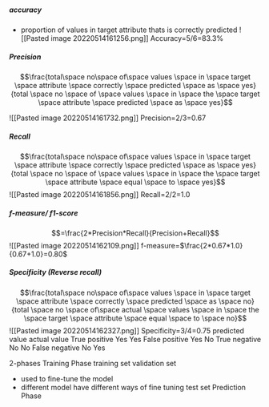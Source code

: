 ##### accuracy
- proportion of values in target attribute thats is correctly predicted
![[Pasted image 20220514161256.png]]
Accuracy=5/6=83.3%

##### Precision
$$\frac{total\space no\space of\space values \space in \space target \space attribute \space correctly \space predicted \space as \space yes}{total \space no \space of \space values \space in \space the \space target \space attribute \space predicted \space as \space yes}$$

![[Pasted image 20220514161732.png]]
Precision=2/3=0.67

##### Recall
$$\frac{total\space no\space of\space values \space in \space target \space attribute \space correctly \space predicted \space as \space yes}{total \space no \space of \space values \space in \space the \space target \space attribute \space equal \space to \space yes}$$
![[Pasted image 20220514161856.png]]
Recall=2/2=1.0

##### f-measure/ f1-score
$$=\frac{2*Precision*Recall}{Precision+Recall}$$
![[Pasted image 20220514162109.png]]
f-measure=$\frac{2*0.67*1.0}{0.67+1.0}=0.80$

##### Specificity (Reverse recall)
$$\frac{total\space no\space of\space values \space in \space target \space attribute \space correctly \space predicted \space as \space no}{total \space no \space of\space actual \space values \space in \space the \space target \space attribute \space equal \space to \space no}$$
![[Pasted image 20220514162327.png]]
Specificity=3/4=0.75
							predicted value      actual value
True positive      Yes                          Yes
False positive     Yes                          No
True negative     No                           No
False negative    No                           Yes

2-phases
Training Phase
training set
validation set
- used to fine-tune the model
- different model have different ways of fine tuning
test set
Prediction Phase
